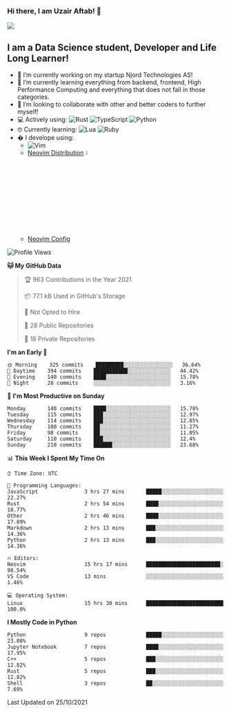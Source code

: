 ### Hi there, I am Uzair Aftab! 👋

<img src="https://github-readme-stats.vercel.app/api?username=uzaaft&count_private=true&show_icons=true&theme=radical">


## I am a Data Science student, Developer and Life Long Learner!
- 🔭 I’m currently working on my startup Njord Technologies AS!
- 🌱 I’m currently learning everything from backend, frontend, High Performance Computing and everything that does not fall in those categories.
- 👯 I’m looking to collaborate with other and better coders to further myself!
- 💻 Actively using: <img alt="Rust" src="https://img.shields.io/badge/rust-%23000000.svg?style=for-the-badge&logo=rust&logoColor=white"/> <img alt="TypeScript" src="https://img.shields.io/badge/typescript-%23007ACC.svg?style=for-the-badge&logo=typescript&logoColor=white"/> <img alt="Python" src="https://img.shields.io/badge/python-%2314354C.svg?style=for-the-badge&logo=python&logoColor=white"/>
- 🤓 Currently learning: <img alt="Lua" src="https://img.shields.io/badge/lua-%232C2D72.svg?style=for-the-badge&logo=lua&logoColor=white"/>  <img alt="Ruby" src="https://img.shields.io/badge/ruby-%232C2D72.svg?style=for-the-badge&logo=ruby&logoColor=white"/>  
- � I develope using: 
  -  <img alt="Vim" src="https://img.shields.io/badge/VIM-%2311AB00.svg?style=for-the-badge&logo=vim&logoColor=white"/>
  -  [Neovim Distribution](https://github.com/LunarVim/LunarVim) <img alt="LunarVim" src="https://www.lunarvim.org/assets/lunarvim_logo.png" width="5%"/>
  -  [Neovim Config](https://github.com/Uzaaft/lvim_abz)
  
<!--START_SECTION:waka-->
![Profile Views](http://img.shields.io/badge/Profile%20Views-22-blue)

**🐱 My GitHub Data** 

> 🏆 963 Contributions in the Year 2021
 > 
> 📦 77.1 kB Used in GitHub's Storage 
 > 
> 🚫 Not Opted to Hire
 > 
> 📜 28 Public Repositories 
 > 
> 🔑 18 Private Repositories  
 > 
**I'm an Early 🐤** 

```text
🌞 Morning    325 commits    █████████░░░░░░░░░░░░░░░░   36.64% 
🌆 Daytime    394 commits    ███████████░░░░░░░░░░░░░░   44.42% 
🌃 Evening    140 commits    ████░░░░░░░░░░░░░░░░░░░░░   15.78% 
🌙 Night      28 commits     ░░░░░░░░░░░░░░░░░░░░░░░░░   3.16%

```
📅 **I'm Most Productive on Sunday** 

```text
Monday       140 commits    ████░░░░░░░░░░░░░░░░░░░░░   15.78% 
Tuesday      115 commits    ███░░░░░░░░░░░░░░░░░░░░░░   12.97% 
Wednesday    114 commits    ███░░░░░░░░░░░░░░░░░░░░░░   12.85% 
Thursday     100 commits    ██░░░░░░░░░░░░░░░░░░░░░░░   11.27% 
Friday       98 commits     ██░░░░░░░░░░░░░░░░░░░░░░░   11.05% 
Saturday     110 commits    ███░░░░░░░░░░░░░░░░░░░░░░   12.4% 
Sunday       210 commits    ██████░░░░░░░░░░░░░░░░░░░   23.68%

```


📊 **This Week I Spent My Time On** 

```text
⌚︎ Time Zone: UTC

💬 Programming Languages: 
JavaScript               3 hrs 27 mins       █████░░░░░░░░░░░░░░░░░░░░   22.27% 
Rust                     2 hrs 54 mins       ████░░░░░░░░░░░░░░░░░░░░░   18.77% 
Other                    2 hrs 46 mins       ████░░░░░░░░░░░░░░░░░░░░░   17.89% 
Markdown                 2 hrs 13 mins       ███░░░░░░░░░░░░░░░░░░░░░░   14.36% 
Python                   2 hrs 13 mins       ███░░░░░░░░░░░░░░░░░░░░░░   14.36%

🔥 Editors: 
Neovim                   15 hrs 17 mins      ████████████████████████░   98.54% 
VS Code                  13 mins             ░░░░░░░░░░░░░░░░░░░░░░░░░   1.46%

💻 Operating System: 
Linux                    15 hrs 30 mins      █████████████████████████   100.0%

```

**I Mostly Code in Python** 

```text
Python                   9 repos             █████░░░░░░░░░░░░░░░░░░░░   23.08% 
Jupyter Notebook         7 repos             ████░░░░░░░░░░░░░░░░░░░░░   17.95% 
C++                      5 repos             ███░░░░░░░░░░░░░░░░░░░░░░   12.82% 
Rust                     5 repos             ███░░░░░░░░░░░░░░░░░░░░░░   12.82% 
Shell                    3 repos             ██░░░░░░░░░░░░░░░░░░░░░░░   7.69%

```



 Last Updated on 25/10/2021
<!--END_SECTION:waka-->

